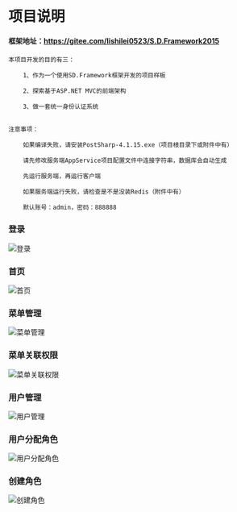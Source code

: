 # 项目说明
#### 框架地址：https://gitee.com/lishilei0523/S.D.Framework2015

    本项目开发的目的有三：

        1、作为一个使用SD.Framework框架开发的项目样板
        
        2、探索基于ASP.NET MVC的前端架构

        3、做一套统一身份认证系统


    注意事项：

        如果编译失败，请安装PostSharp-4.1.15.exe（项目根目录下或附件中有）

        请先修改服务端AppService项目配置文件中连接字符串，数据库会自动生成

        先运行服务端，再运行客户端

        如果服务端运行失败，请检查是不是没装Redis（附件中有）

        默认账号：admin，密码：888888

### 登录
![登录](https://git.oschina.net/uploads/images/2017/0529/175100_85d0afeb_372841.png "登录")
### 首页
![首页](https://git.oschina.net/uploads/images/2017/0529/175138_4d6d131a_372841.jpeg "首页")
### 菜单管理
![菜单管理](https://git.oschina.net/uploads/images/2017/0529/175208_075c0a11_372841.png "菜单管理")
### 菜单关联权限
![菜单关联权限](https://git.oschina.net/uploads/images/2017/0529/175233_1c16ae98_372841.png "菜单关联权限")
### 用户管理
![用户管理](https://git.oschina.net/uploads/images/2017/0529/175251_14e3c127_372841.png "用户管理")
### 用户分配角色
![用户分配角色](https://git.oschina.net/uploads/images/2017/0529/175306_fd5487f1_372841.png "用户分配角色")
### 创建角色
![创建角色](https://git.oschina.net/uploads/images/2017/0529/175358_a0e006c2_372841.png "创建角色")